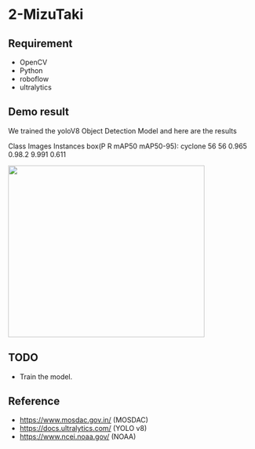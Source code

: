 # 2-MizuTaki

## Requirement
- OpenCV 
- Python    
- roboflow  
- ultralytics

## Demo result

We trained the yoloV8 Object Detection Model and here are the results 

Class       Images    Instances     box(P     R      mAP50     mAP50-95):
cyclone       56        56            0.965  0.98.2   9.991      0.611

<img width="400" height="350" src= />

## TODO

- Train the model.

## Reference
- https://www.mosdac.gov.in/  (MOSDAC)
-	https://docs.ultralytics.com/ (YOLO v8)
-	https://www.ncei.noaa.gov/  (NOAA)
